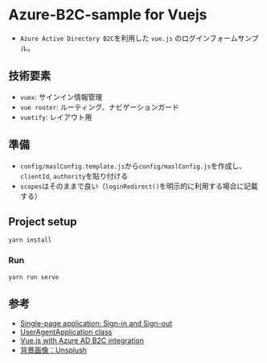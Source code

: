 # Azure-B2C-sample for Vuejs

- `Azure Active Directory B2C`を利用した `vue.js` のログインフォームサンプル。

## 技術要素

- `vuex`: サインイン情報管理
- `vue router`: ルーティング、ナビゲーションガード
- `vuetify`: レイアウト用

## 準備

- `config/maslConfig.template.js`から`config/maslConfig.js`を作成し、`clientId`, `authority`を貼り付ける
- `scopes`はそのままで良い（`loginRedirect()`を明示的に利用する場合に記載する）

## Project setup

```
yarn install
```

### Run

```
yarn run serve
```

## 参考

- [Single-page application: Sign-in and Sign-out](https://docs.microsoft.com/bs-latn-ba/azure/active-directory/develop/scenario-spa-sign-in?tabs=javascript)
- [UserAgentApplication class](https://pub.dev/documentation/msal_js/latest/msal_js/UserAgentApplication-class.html)
- [Vue.js with Azure AD B2C integration](https://sergeydotnet.com/vuejs-with-azure-ad-b2c/)
- [背景画像：Unsplush](https://unsplash.com/)
